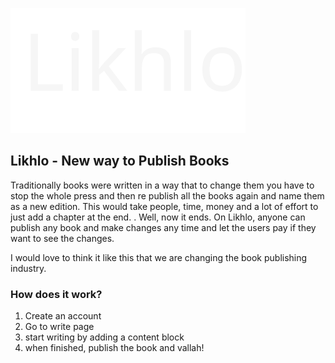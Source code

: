 ![Likhlo logo](./src/assets/likhlo-logo.svg)

## Likhlo - New way to Publish Books

Traditionally books were written in a way that to change them you have to stop the whole press and then re publish all the books again and name them as a new edition. This would take people, time, money and a lot of effort to just add a chapter at the end.
.
Well, now it ends. On Likhlo, anyone can publish any book and make changes any time and let the users pay if they want to see the changes.

I would love to think it like this that we are changing the book publishing industry.

### How does it work?

1. Create an account
2. Go to write page
3. start writing by adding a content block
4. when finished, publish the book and vallah!
